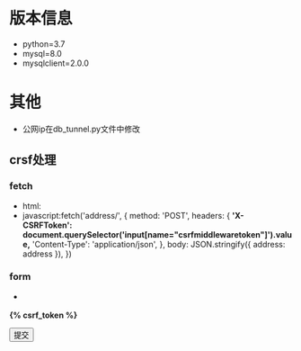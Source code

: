 # 版本信息
- python=3.7
- mysql=8.0
- mysqlclient=2.0.0
# 其他
- 公网ip在db_tunnel.py文件中修改
## crsf处理
### fetch
- html:<input type="hidden" name="csrfmiddlewaretoken" value="{{ csrf_token }}">
- javascript:fetch('address/', {
				method: 'POST',
							headers: {
                                **'X-CSRFToken': document.querySelector('input[name="csrfmiddlewaretoken"]').value,**
								'Content-Type': 'application/json',
							},
							body: JSON.stringify({ address: address }),
						})
### form
- <form action="{% url '' %}" method="post">
**{% csrf_token %}**
<!-- 表单字段 -->
<button type="submit">提交</button>
</form>